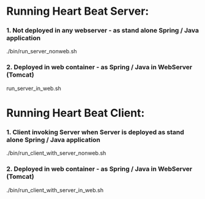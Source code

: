 

# Running Heart Beat Server:

### 1. Not deployed in any webserver 		- as stand alone Spring / Java application

./bin/run_server_nonweb.sh

### 2. Deployed in web container				- as Spring / Java in WebServer (Tomcat)

run_server_in_web.sh


# Running Heart Beat Client:

### 1. Client invoking Server when Server is deployed as stand alone Spring / Java application

./bin/run_client_with_server_nonweb.sh

### 2. Deployed in web container				- as Spring / Java in WebServer (Tomcat)

./bin/run_client_with_server_in_web.sh


